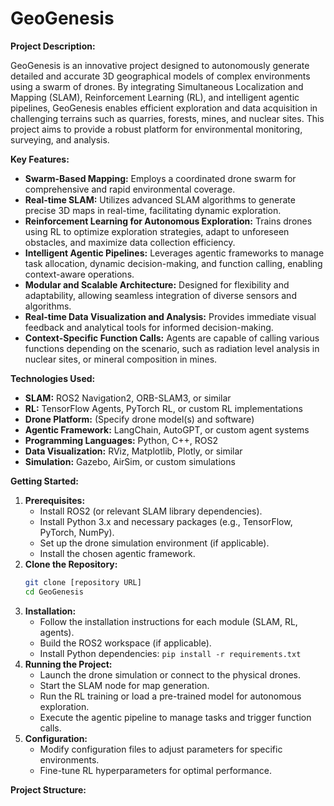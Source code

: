 # GeoGenesis

**Project Description:**

GeoGenesis is an innovative project designed to autonomously generate detailed and accurate 3D geographical models of complex environments using a swarm of drones. By integrating Simultaneous Localization and Mapping (SLAM), Reinforcement Learning (RL), and intelligent agentic pipelines, GeoGenesis enables efficient exploration and data acquisition in challenging terrains such as quarries, forests, mines, and nuclear sites. This project aims to provide a robust platform for environmental monitoring, surveying, and analysis.

**Key Features:**

* **Swarm-Based Mapping:** Employs a coordinated drone swarm for comprehensive and rapid environmental coverage.
* **Real-time SLAM:** Utilizes advanced SLAM algorithms to generate precise 3D maps in real-time, facilitating dynamic exploration.
* **Reinforcement Learning for Autonomous Exploration:** Trains drones using RL to optimize exploration strategies, adapt to unforeseen obstacles, and maximize data collection efficiency.
* **Intelligent Agentic Pipelines:** Leverages agentic frameworks to manage task allocation, dynamic decision-making, and function calling, enabling context-aware operations.
* **Modular and Scalable Architecture:** Designed for flexibility and adaptability, allowing seamless integration of diverse sensors and algorithms.
* **Real-time Data Visualization and Analysis:** Provides immediate visual feedback and analytical tools for informed decision-making.
* **Context-Specific Function Calls:** Agents are capable of calling various functions depending on the scenario, such as radiation level analysis in nuclear sites, or mineral composition in mines.

**Technologies Used:**

* **SLAM:** ROS2 Navigation2, ORB-SLAM3, or similar
* **RL:** TensorFlow Agents, PyTorch RL, or custom RL implementations
* **Drone Platform:** (Specify drone model(s) and software)
* **Agentic Framework:** LangChain, AutoGPT, or custom agent systems
* **Programming Languages:** Python, C++, ROS2
* **Data Visualization:** RViz, Matplotlib, Plotly, or similar
* **Simulation:** Gazebo, AirSim, or custom simulations

**Getting Started:**

1.  **Prerequisites:**
    * Install ROS2 (or relevant SLAM library dependencies).
    * Install Python 3.x and necessary packages (e.g., TensorFlow, PyTorch, NumPy).
    * Set up the drone simulation environment (if applicable).
    * Install the chosen agentic framework.
2.  **Clone the Repository:**
    ```bash
    git clone [repository URL]
    cd GeoGenesis
    ```
3.  **Installation:**
    * Follow the installation instructions for each module (SLAM, RL, agents).
    * Build the ROS2 workspace (if applicable).
    * Install Python dependencies: `pip install -r requirements.txt`
4.  **Running the Project:**
    * Launch the drone simulation or connect to the physical drones.
    * Start the SLAM node for map generation.
    * Run the RL training or load a pre-trained model for autonomous exploration.
    * Execute the agentic pipeline to manage tasks and trigger function calls.
5.  **Configuration:**
    * Modify configuration files to adjust parameters for specific environments.
    * Fine-tune RL hyperparameters for optimal performance.

**Project Structure:**
